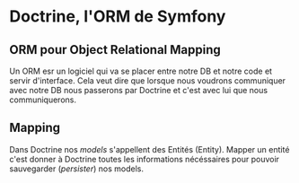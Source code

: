 # Doctrine, l'ORM de Symfony

## ORM pour Object Relational Mapping

Un ORM esr un logiciel qui va se placer entre notre DB et notre code et servir d'interface. Cela veut dire que lorsque nous voudrons communiquer avec notre DB nous passerons par Doctrine et c'est avec lui que nous communiquerons.

## Mapping

Dans Doctrine nos _models_ s'appellent des Entités (Entity). Mapper un entité c'est donner à Doctrine toutes les informations nécéssaires pour pouvoir sauvegarder (_persister_) nos models.
